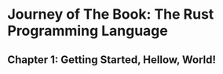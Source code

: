 # Journey of The Book: The Rust Programming Language

## Chapter 1: Getting Started, Hellow, World!
